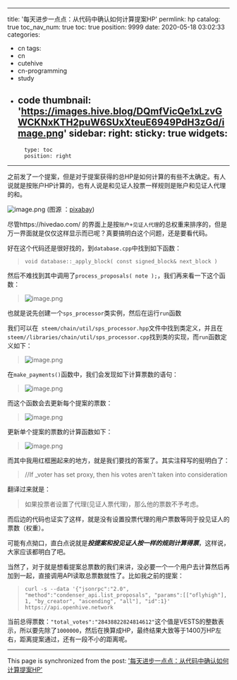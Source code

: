 
---
title: '每天进步一点点：从代码中确认如何计算提案HP'
permlink: hp
catalog: true
toc_nav_num: true
toc: true
position: 9999
date: 2020-05-18 03:02:33
categories:
- cn
tags:
- cn
- cutehive
- cn-programming
- study
- code
thumbnail: 'https://images.hive.blog/DQmfVicQe1xLzvGWCKNxKTH2puW6SUxXteuE6949PdH3zGd/image.png'
sidebar:
    right:
        sticky: true
widgets:
    -
        type: toc
        position: right
---


之前发了一个提案，但是对于提案获得的总HP是如何计算的有些不太确定。有人说就是按账户HP计算的，也有人说是和见证人投票一样规则是账户和见证人代理的和。

![image.png](https://images.hive.blog/DQmfVicQe1xLzvGWCKNxKTH2puW6SUxXteuE6949PdH3zGd/image.png)
(图源 ：[pixabay](https://pixabay.com/))


尽管https://hivedao.com/ 的界面上是按`账户+见证人代理`的总权重来排序的，但是万一界面就是仅仅这样显示而已呢？真要搞明白这个问题，还是要看代码。

好在这个代码还是很好找的，到`database.cpp`中找到如下函数：
>`void database::_apply_block( const signed_block& next_block )`

然后不难找到其中调用了`process_proposals( note );`，我们再来看一下这个函数：
>![image.png](https://images.hive.blog/DQmeDdFknQWcyciQGGGJBUYJaFgvwvWMdaEPP2UdeP2bMVD/image.png)

也就是说先创建一个`sps_processor`类实例，然后在运行`run`函数

我们可以在` steem/chain/util/sps_processor.hpp`文件中找到类定义，并且在`steem//libraries/chain/util/sps_processor.cpp`找到类的实现，而`run`函数定义如下：
>![image.png](https://images.hive.blog/DQmY6KxjzSvda5F1o8Gc1pgHgDXJcVSN2hz5jkozgG3GHmG/image.png)


在`make_payments()`函数中，我们会发现如下计算票数的语句：
>![image.png](https://images.hive.blog/DQmbtLFRReexNsd5PNuVb5qFcLvfRLzp3SBHNahK6dnwCx8/image.png)


而这个函数会去更新每个提案的票数：
>![image.png](https://images.hive.blog/DQmd33F9p4FenGY4G48gzsErVEUK4paJFdrphfmZyxCP51K/image.png)

更新单个提案的票数的计算函数如下：
>![image.png](https://images.hive.blog/DQmd83975brucs5dDRXmZYYEbbmb8eZaSGgMTwMXkvc9prd/image.png)

而其中我用红框圈起来的地方，就是我们要找的答案了。其实注释写的挺明白了：
>//If _voter has set proxy, then his votes aren't taken into consideration

翻译过来就是：
>如果投票者设置了代理(见证人票代理)，那么他的票数不予考虑。

而后边的代码也证实了这样，就是没有设置投票代理的用户票数等同于投见证人的票数（权重）。

可能有点拗口，直白点说就是***投提案和投见证人按一样的规则计算得票***，这样说，大家应该都明白了吧。

当然了，对于就是想看提案总票数的我们来讲，没必要一个一个用户去计算然后再加到一起，直接调用API读取总票数就性了。比如我之前的提案：
> `curl -s --data '{"jsonrpc":"2.0", "method":"condenser_api.list_proposals", "params":[["oflyhigh"], 1, "by_creator", "ascending", "all"], "id":1}' https://api.openhive.network`

当前总得票数：`"total_votes":"28438822824814612"`这个值是VESTS的整数表示，所以要先除了`1000000`，然后在换算成HP，最终结果大致等于1400万HP左右，距离提案通过，还有一段不小的距离呢。

- - -

This page is synchronized from the post: ['每天进步一点点：从代码中确认如何计算提案HP'](https://steemit.com/@oflyhigh/hp)

